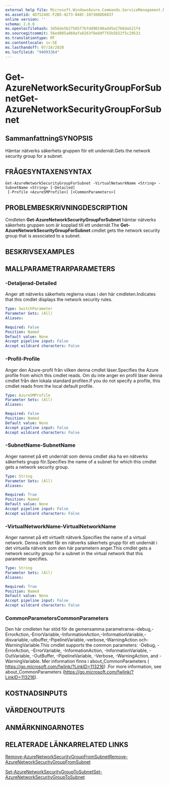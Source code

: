 ```yaml
---
external help file: Microsoft.WindowsAzure.Commands.ServiceManagement.Network.dll-Help.xml
ms.assetid: 4D75240C-F2B5-4273-848C-107308DD6837
online version: ''
schema: 2.0.0
ms.openlocfilehash: 3d56de5b27565f7bfdd90198ad45e2766da521f4
ms.sourcegitcommit: 56ed085a868afa8263f8eb0f755b5822f5c29532
ms.translationtype: MT
ms.contentlocale: sv-SE
ms.lasthandoff: 07/18/2020
ms.locfileid: "94093364"
---
```

# <span data-ttu-id="ab507-101">Get-AzureNetworkSecurityGroupForSubnet</span><span class="sxs-lookup"><span data-stu-id="ab507-101">Get-AzureNetworkSecurityGroupForSubnet</span></span>

## <span data-ttu-id="ab507-102">Sammanfattning</span><span class="sxs-lookup"><span data-stu-id="ab507-102">SYNOPSIS</span></span>
<span data-ttu-id="ab507-103">Hämtar nätverks säkerhets gruppen för ett undernät.</span><span class="sxs-lookup"><span data-stu-id="ab507-103">Gets the network security group for a subnet.</span></span>

## <span data-ttu-id="ab507-104">FRÅGESYNTAXEN</span><span class="sxs-lookup"><span data-stu-id="ab507-104">SYNTAX</span></span>

```
Get-AzureNetworkSecurityGroupForSubnet -VirtualNetworkName <String> -SubnetName <String> [-Detailed]
 [-Profile <AzureSMProfile>] [<CommonParameters>]
```

## <span data-ttu-id="ab507-105">PROBLEMBESKRIVNING</span><span class="sxs-lookup"><span data-stu-id="ab507-105">DESCRIPTION</span></span>
<span data-ttu-id="ab507-106">Cmdleten **Get-AzureNetworkSecurityGroupForSubnet** hämtar nätverks säkerhets gruppen som är kopplad till ett undernät.</span><span class="sxs-lookup"><span data-stu-id="ab507-106">The **Get-AzureNetworkSecurityGroupForSubnet** cmdlet gets the network security group that is associated to a subnet.</span></span>

## <span data-ttu-id="ab507-107">BESKRIVS</span><span class="sxs-lookup"><span data-stu-id="ab507-107">EXAMPLES</span></span>

## <span data-ttu-id="ab507-108">MALLPARAMETRAR</span><span class="sxs-lookup"><span data-stu-id="ab507-108">PARAMETERS</span></span>

### <span data-ttu-id="ab507-109">-Detaljerad</span><span class="sxs-lookup"><span data-stu-id="ab507-109">-Detailed</span></span>
<span data-ttu-id="ab507-110">Anger att nätverks säkerhets reglerna visas i den här cmdleten.</span><span class="sxs-lookup"><span data-stu-id="ab507-110">Indicates that this cmdlet displays the network security rules.</span></span>

```yaml
Type: SwitchParameter
Parameter Sets: (All)
Aliases: 

Required: False
Position: Named
Default value: None
Accept pipeline input: False
Accept wildcard characters: False
```

### <span data-ttu-id="ab507-111">-Profil</span><span class="sxs-lookup"><span data-stu-id="ab507-111">-Profile</span></span>
<span data-ttu-id="ab507-112">Anger den Azure-profil från vilken denna cmdlet läser.</span><span class="sxs-lookup"><span data-stu-id="ab507-112">Specifies the Azure profile from which this cmdlet reads.</span></span>
<span data-ttu-id="ab507-113">Om du inte anger en profil läser denna cmdlet från den lokala standard profilen.</span><span class="sxs-lookup"><span data-stu-id="ab507-113">If you do not specify a profile, this cmdlet reads from the local default profile.</span></span>

```yaml
Type: AzureSMProfile
Parameter Sets: (All)
Aliases: 

Required: False
Position: Named
Default value: None
Accept pipeline input: False
Accept wildcard characters: False
```

### <span data-ttu-id="ab507-114">-SubnetName</span><span class="sxs-lookup"><span data-stu-id="ab507-114">-SubnetName</span></span>
<span data-ttu-id="ab507-115">Anger namnet på ett undernät som denna cmdlet ska ha en nätverks säkerhets grupp för.</span><span class="sxs-lookup"><span data-stu-id="ab507-115">Specifies the name of a subnet for which this cmdlet gets a network security group.</span></span>

```yaml
Type: String
Parameter Sets: (All)
Aliases: 

Required: True
Position: Named
Default value: None
Accept pipeline input: False
Accept wildcard characters: False
```

### <span data-ttu-id="ab507-116">-VirtualNetworkName</span><span class="sxs-lookup"><span data-stu-id="ab507-116">-VirtualNetworkName</span></span>
<span data-ttu-id="ab507-117">Anger namnet på ett virtuellt nätverk.</span><span class="sxs-lookup"><span data-stu-id="ab507-117">Specifies the name of a virtual network.</span></span>
<span data-ttu-id="ab507-118">Denna cmdlet får en nätverks säkerhets grupp för ett undernät i det virtuella nätverk som den här parametern anger.</span><span class="sxs-lookup"><span data-stu-id="ab507-118">This cmdlet gets a network security group for a subnet in the virtual network that this parameter specifies.</span></span>

```yaml
Type: String
Parameter Sets: (All)
Aliases: 

Required: True
Position: Named
Default value: None
Accept pipeline input: False
Accept wildcard characters: False
```

### <span data-ttu-id="ab507-119">CommonParameters</span><span class="sxs-lookup"><span data-stu-id="ab507-119">CommonParameters</span></span>
<span data-ttu-id="ab507-120">Den här cmdleten har stöd för de gemensamma parametrarna:-debug,-ErrorAction,-ErrorVariable,-InformationAction,-InformationVariable,-disvariable,-utbuffer,-PipelineVariable,-verbose,-WarningAction och-WarningVariable.</span><span class="sxs-lookup"><span data-stu-id="ab507-120">This cmdlet supports the common parameters: -Debug, -ErrorAction, -ErrorVariable, -InformationAction, -InformationVariable, -OutVariable, -OutBuffer, -PipelineVariable, -Verbose, -WarningAction, and -WarningVariable.</span></span> <span data-ttu-id="ab507-121">Mer information finns i about_CommonParameters ( https://go.microsoft.com/fwlink/?LinkID=113216) .</span><span class="sxs-lookup"><span data-stu-id="ab507-121">For more information, see about_CommonParameters (https://go.microsoft.com/fwlink/?LinkID=113216).</span></span>

## <span data-ttu-id="ab507-122">KOSTNADS</span><span class="sxs-lookup"><span data-stu-id="ab507-122">INPUTS</span></span>

## <span data-ttu-id="ab507-123">VÄRDEN</span><span class="sxs-lookup"><span data-stu-id="ab507-123">OUTPUTS</span></span>

## <span data-ttu-id="ab507-124">ANMÄRKNINGAR</span><span class="sxs-lookup"><span data-stu-id="ab507-124">NOTES</span></span>

## <span data-ttu-id="ab507-125">RELATERADE LÄNKAR</span><span class="sxs-lookup"><span data-stu-id="ab507-125">RELATED LINKS</span></span>

[<span data-ttu-id="ab507-126">Remove-AzureNetworkSecurityGroupFromSubnet</span><span class="sxs-lookup"><span data-stu-id="ab507-126">Remove-AzureNetworkSecurityGroupFromSubnet</span></span>](./Remove-AzureNetworkSecurityGroupFromSubnet.md)

[<span data-ttu-id="ab507-127">Set-AzureNetworkSecurityGroupToSubnet</span><span class="sxs-lookup"><span data-stu-id="ab507-127">Set-AzureNetworkSecurityGroupToSubnet</span></span>](./Set-AzureNetworkSecurityGroupToSubnet.md)
